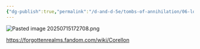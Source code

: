 ```yaml
---
{"dg-publish":true,"permalink":"/d-and-d-5e/tombs-of-annihilation/06-lore-and-observations/corellon-larethian/","noteIcon":"","created":"2025-07-15T17:26:46.777-05:00","updated":"2025-07-15T17:28:38.424-05:00"}
---
```



![Pasted image 20250715172708.png](/img/user/D&D%20-%205e/Tombs%20of%20Annihilation/Image%20Archive/Pasted%20image%2020250715172708.png)

https://forgottenrealms.fandom.com/wiki/Corellon
